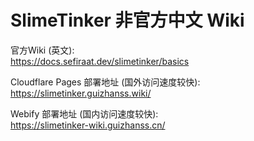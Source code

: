 # SlimeTinker 非官方中文 Wiki

官方Wiki (英文):   
https://docs.sefiraat.dev/slimetinker/basics

Cloudflare Pages 部署地址 (国外访问速度较快):  
https://slimetinker.guizhanss.wiki/

Webify 部署地址 (国内访问速度较快):  
https://slimetinker-wiki.guizhanss.cn/
